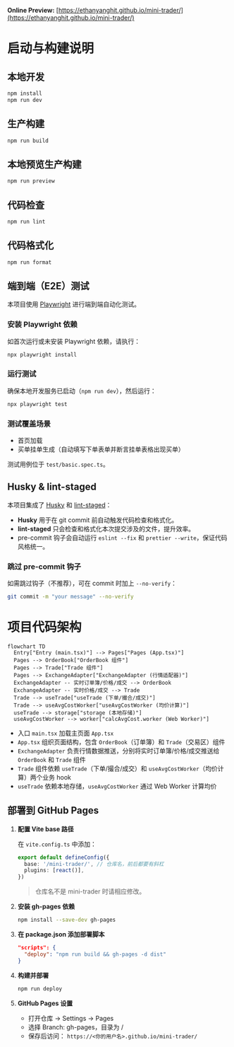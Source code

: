 **Online Preview:** [https://ethanyanghit.github.io/mini-trader/](https://ethanyanghit.github.io/mini-trader/)

# 启动与构建说明

## 本地开发

```bash
npm install
npm run dev
```

## 生产构建

```bash
npm run build
```

## 本地预览生产构建

```bash
npm run preview
```

## 代码检查

```bash
npm run lint
```

## 代码格式化

```bash
npm run format
```

## 端到端（E2E）测试

本项目使用 [Playwright](https://playwright.dev/) 进行端到端自动化测试。

### 安装 Playwright 依赖

如首次运行或未安装 Playwright 依赖，请执行：

```bash
npx playwright install
```

### 运行测试

确保本地开发服务已启动（`npm run dev`），然后运行：

```bash
npx playwright test
```

### 测试覆盖场景
- 首页加载
- 买单挂单生成（自动填写下单表单并断言挂单表格出现买单）

测试用例位于 `test/basic.spec.ts`。

## Husky & lint-staged

本项目集成了 [Husky](https://typicode.github.io/husky/#/) 和 [lint-staged](https://github.com/okonet/lint-staged)：

- **Husky** 用于在 git commit 前自动触发代码检查和格式化。
- **lint-staged** 只会检查和格式化本次提交涉及的文件，提升效率。
- pre-commit 钩子会自动运行 `eslint --fix` 和 `prettier --write`，保证代码风格统一。

### 跳过 pre-commit 钩子
如需跳过钩子（不推荐），可在 commit 时加上 `--no-verify`：

```bash
git commit -m "your message" --no-verify
```

# 项目代码架构

```mermaid
flowchart TD
  Entry["Entry (main.tsx)"] --> Pages["Pages (App.tsx)"]
  Pages --> OrderBook["OrderBook 组件"]
  Pages --> Trade["Trade 组件"]
  Pages --> ExchangeAdapter["ExchangeAdapter (行情适配器)"]
  ExchangeAdapter -- 实时订单簿/价格/成交 --> OrderBook
  ExchangeAdapter -- 实时价格/成交 --> Trade
  Trade --> useTrade["useTrade (下单/撮合/成交)"]
  Trade --> useAvgCostWorker["useAvgCostWorker (均价计算)"]
  useTrade --> storage["storage (本地存储)"]
  useAvgCostWorker --> worker["calcAvgCost.worker (Web Worker)"]
```

- 入口 `main.tsx` 加载主页面 `App.tsx`
- `App.tsx` 组织页面结构，包含 `OrderBook`（订单簿）和 `Trade`（交易区）组件
- `ExchangeAdapter` 负责行情数据推送，分别将实时订单簿/价格/成交推送给 `OrderBook` 和 `Trade` 组件
- `Trade` 组件依赖 `useTrade`（下单/撮合/成交）和 `useAvgCostWorker`（均价计算）两个业务 hook
- `useTrade` 依赖本地存储，`useAvgCostWorker` 通过 Web Worker 计算均价

## 部署到 GitHub Pages

1. **配置 Vite base 路径**

   在 `vite.config.ts` 中添加：
   ```ts
   export default defineConfig({
     base: '/mini-trader/', // 仓库名，前后都要有斜杠
     plugins: [react()],
   })
   ```
   > 仓库名不是 mini-trader 时请相应修改。

2. **安装 gh-pages 依赖**
   ```bash
   npm install --save-dev gh-pages
   ```

3. **在 package.json 添加部署脚本**
   ```json
   "scripts": {
     "deploy": "npm run build && gh-pages -d dist"
   }
   ```

4. **构建并部署**
   ```bash
   npm run deploy
   ```

5. **GitHub Pages 设置**
   - 打开仓库 → Settings → Pages
   - 选择 Branch: gh-pages，目录为 /
   - 保存后访问：
     `https://<你的用户名>.github.io/mini-trader/`
